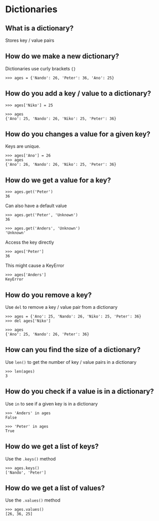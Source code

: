 # Dictionaries

## What is a dictionary?
Stores key / value pairs

## How do we make a new dictionary?
Dictionaries use curly brackets `{}`

    >>> ages = {'Nando': 26, 'Peter': 36, 'Ano': 25}


## How do you add a key / value to a dictionary?

    >>> ages['Niko'] = 25

    >>> ages
    {'Ano': 25, 'Nando': 26, 'Niko': 25, 'Peter': 36}


## How do you changes a value for a given key?
Keys are unique.

    >>> ages['Ano'] = 26
    >>> ages
    {'Ano': 26, 'Nando': 26, 'Niko': 25, 'Peter': 36}


## How do we get a value for a key?

    >>> ages.get('Peter')
    36

Can also have a default value

    >>> ages.get('Peter', 'Unknown')
    36

    >>> ages.get('Anders', 'Unknown')
    'Unknown'


Access the key directly

    >>> ages['Peter']
    36

This might cause a KeyError

    >>> ages['Anders']
    KeyError


## How do you remove a key?
Use `del` to remove a key / value pair from a dictionary

    >>> ages = {'Ano': 25, 'Nando': 26, 'Niko': 25, 'Peter': 36}
    >>> del ages['Niko']

    >>> ages
    {'Ano': 25, 'Nando': 26, 'Peter': 36}


## How can you find the size of a dictionary?

Use `len()` to get the number of key / value pairs in a dictionary

    >>> len(ages)
    3



## How do you check if a value is in a dictionary?
Use `in` to see if a given key is in a dictionary


    >>> 'Anders' in ages
    False

    >>> 'Peter' in ages
    True

## How do we get a list of keys?
Use the `.keys()` method

    >>> ages.keys()
    ['Nando', 'Peter']


## How do we get a list of values?
Use the `.values()` method

    >>> ages.values()
    [26, 36, 25]
